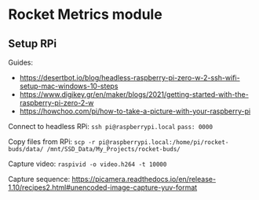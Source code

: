 # Rocket Metrics module

## Setup RPi

Guides:
- https://desertbot.io/blog/headless-raspberry-pi-zero-w-2-ssh-wifi-setup-mac-windows-10-steps
- https://www.digikey.gr/en/maker/blogs/2021/getting-started-with-the-raspberry-pi-zero-2-w
- https://howchoo.com/pi/how-to-take-a-picture-with-your-raspberry-pi

Connect to headless RPi:
`ssh pi@raspberrypi.local`
`pass: 0000`

Copy files from RPi:
`scp -r pi@raspberrypi.local:/home/pi/rocket-buds/data/ /mnt/SSD_Data/My_Projects/rocket-buds/`

Capture video:
`raspivid -o video.h264 -t 10000`

Capture sequence:
https://picamera.readthedocs.io/en/release-1.10/recipes2.html#unencoded-image-capture-yuv-format
